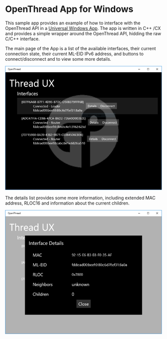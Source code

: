# OpenThread App for Windows #

This sample app provides an example of how to interface with the OpenThread API in a
[Universal Windows App](https://developer.microsoft.com/en-us/windows/apps). The app is written in C++ /CX
and provides a simple wrapper around the OpenThread API, hidding the raw C/C++ interface.

The main page of the App is a list of the available interfaces, their current connection state,
their current ML-EID IPv6 address, and buttons to connect/disconnect and to view some more details.

![Interface List](../../../doc/images/windows-app-interface-list.png)

The details list provides some more information, including extended MAC address, RLOC16 and information
about the current children.

![Interface List](../../../doc/images/windows-app-details.png)
